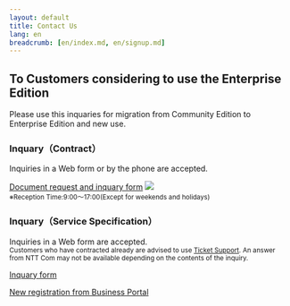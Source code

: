 ```yaml
---
layout: default
title: Contact Us
lang: en
breadcrumb: [en/index.md, en/signup.md]
---
```


## To Customers considering to use the Enterprise Edition

Please use this inquaries for migration from Community Edition to Enterprise Edition and new use.

<div class="row">
  <div class="col-sm-6 d-flex">
    <div class="card" style="flex-grow: 1;">
      <div class="card-body">
        <h3 class="card-title">Inquary（Contract）</h3>
        <p class="card-text">Inquiries in a Web form or by the phone are accepted.</p>
        <a href="#" class="btn btn-primary">Document request and inquary form</a>
        <a href="tel:0120106107"><img src="{{ site.rootdir[page.lang] }}images/freedial.png"></a><br>
        <small class="text-muted">※Reception Time:9:00～17:00(Except for weekends and holidays)</small>
      </div>
    </div>
  </div>
  <div class="col-sm-6 d-flex">
    <div class="card" style="flex-grow: 1;">
      <div class="card-body">
        <h3 class="card-title">Inquary（Service Specification）</h3>
        <p class="card-text">Inquiries in a Web form are accepted. <br><small class="text-muted">
        Customers who have contracted already are advised to use 
        <a href="https://ecl.ntt.com/documents/tutorials/rsts/Support/ticket/ticket.html">Ticket Support</a>. An answer from NTT Com may not be available depending on the contents of the inquiry.</small></p>
        <a href="" class="btn btn-primary">Inquary form</a>
      </div>
    </div>
  </div>
</div>

<a href="https://ecl.ntt.com/documents/tutorials/rsts/CustomerPortal/bporder.html" data-toggle="tooltip" data-placement="bottom" title="Customers already used NTT Communications Business Portal are able to start using at once.">New registration from Business Portal</a>
